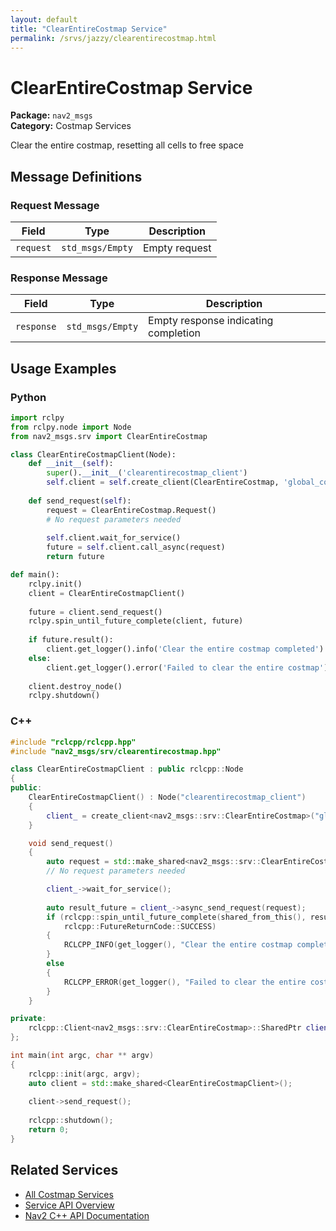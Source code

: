 ```yaml
---
layout: default
title: "ClearEntireCostmap Service"
permalink: /srvs/jazzy/clearentirecostmap.html
---
```


# ClearEntireCostmap Service

**Package:** `nav2_msgs`  
**Category:** Costmap Services

Clear the entire costmap, resetting all cells to free space

## Message Definitions

### Request Message

| Field | Type | Description |
|-------|------|-------------|
| `request` | `std_msgs/Empty` | Empty request |


### Response Message

| Field | Type | Description |
|-------|------|-------------|
| `response` | `std_msgs/Empty` | Empty response indicating completion |


## Usage Examples

### Python

```python
import rclpy
from rclpy.node import Node
from nav2_msgs.srv import ClearEntireCostmap

class ClearEntireCostmapClient(Node):
    def __init__(self):
        super().__init__('clearentirecostmap_client')
        self.client = self.create_client(ClearEntireCostmap, 'global_costmap/clear_entirely_global_costmap')
        
    def send_request(self):
        request = ClearEntireCostmap.Request()
        # No request parameters needed
        
        self.client.wait_for_service()
        future = self.client.call_async(request)
        return future

def main():
    rclpy.init()
    client = ClearEntireCostmapClient()
    
    future = client.send_request()
    rclpy.spin_until_future_complete(client, future)
    
    if future.result():
        client.get_logger().info('Clear the entire costmap completed')
    else:
        client.get_logger().error('Failed to clear the entire costmap')
        
    client.destroy_node()
    rclpy.shutdown()
```

### C++

```cpp
#include "rclcpp/rclcpp.hpp"
#include "nav2_msgs/srv/clearentirecostmap.hpp"

class ClearEntireCostmapClient : public rclcpp::Node
{
public:
    ClearEntireCostmapClient() : Node("clearentirecostmap_client")
    {
        client_ = create_client<nav2_msgs::srv::ClearEntireCostmap>("global_costmap/clear_entirely_global_costmap");
    }

    void send_request()
    {
        auto request = std::make_shared<nav2_msgs::srv::ClearEntireCostmap::Request>();
        // No request parameters needed

        client_->wait_for_service();
        
        auto result_future = client_->async_send_request(request);
        if (rclcpp::spin_until_future_complete(shared_from_this(), result_future) ==
            rclcpp::FutureReturnCode::SUCCESS)
        {
            RCLCPP_INFO(get_logger(), "Clear the entire costmap completed");
        }
        else
        {
            RCLCPP_ERROR(get_logger(), "Failed to clear the entire costmap");
        }
    }

private:
    rclcpp::Client<nav2_msgs::srv::ClearEntireCostmap>::SharedPtr client_;
};

int main(int argc, char ** argv)
{
    rclcpp::init(argc, argv);
    auto client = std::make_shared<ClearEntireCostmapClient>();
    
    client->send_request();
    
    rclcpp::shutdown();
    return 0;
}
```

## Related Services

- [All Costmap Services](/jazzy/srvs/index.html#costmap-services)
- [Service API Overview](/jazzy/srvs/index.html)
- [Nav2 C++ API Documentation](/jazzy/html/index.html)